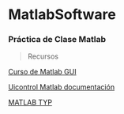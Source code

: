 <h1> MatlabSoftware </h1>
<h3> Práctica de Clase Matlab </h1> 


> Recursos

[Curso de Matlab GUI](https://www.youtube.com/watch?v=S4xR2DjedG8&list=PLjApqg2Zsw31HHJONnV9IQkxTQfUrW_9F)

[Uicontrol Matlab documentación ](https://www.mathworks.com/help/matlab/ref/matlab.ui.control.uicontrol-properties.html)

[MATLAB TYP](http://matlab-typ.blogspot.com/)

